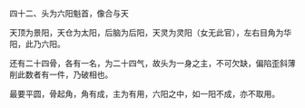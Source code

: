 四十二、头为六阳魁首，像合与天

天顶为景阳，天仓为太阳，后脑为后阳，天灵为灵阳（女无此官），左右目角为华阳，此乃六阳。

还有二十四骨，各有一名，为二十四气，故头为一身之主，不可欠缺，偏陷歪斜薄削此数者有一件，乃破相也。

最要平圆，骨起角，角有成，主为有用，六阳之中，如一阳不成，亦不取用。

